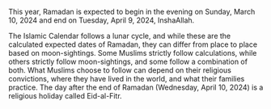 This year, Ramadan is expected to begin in the evening on Sunday, March 10, 2024 and end on Tuesday, April 9, 2024, InshaAllah. 

The Islamic Calendar follows a lunar cycle, and while these are the calculated expected dates of Ramadan, they can differ from place to place based on moon-sightings. Some Muslims strictly follow calculations, while others strictly follow moon-sightings, and some follow a combination of both. What Muslims choose to follow can depend on their religious convictions, where they have lived in the world, and what their families practice. The day after the end of Ramadan (Wednesday, April 10, 2024) is a religious holiday called Eid-al-Fitr.
